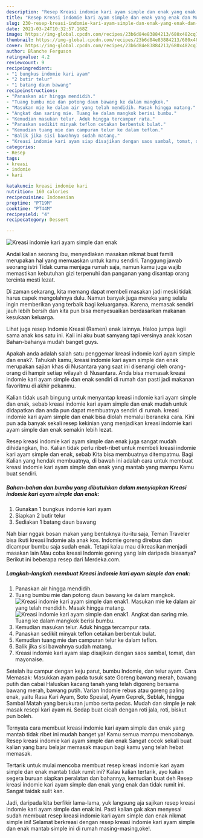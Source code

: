 ```yaml
---
description: "Resep Kreasi indomie kari ayam simple dan enak yang enak dan Mudah Dibuat"
title: "Resep Kreasi indomie kari ayam simple dan enak yang enak dan Mudah Dibuat"
slug: 230-resep-kreasi-indomie-kari-ayam-simple-dan-enak-yang-enak-dan-mudah-dibuat
date: 2021-03-24T10:32:57.168Z
image: https://img-global.cpcdn.com/recipes/23b6d84e83884213/680x482cq70/kreasi-indomie-kari-ayam-simple-dan-enak-foto-resep-utama.jpg
thumbnail: https://img-global.cpcdn.com/recipes/23b6d84e83884213/680x482cq70/kreasi-indomie-kari-ayam-simple-dan-enak-foto-resep-utama.jpg
cover: https://img-global.cpcdn.com/recipes/23b6d84e83884213/680x482cq70/kreasi-indomie-kari-ayam-simple-dan-enak-foto-resep-utama.jpg
author: Blanche Ferguson
ratingvalue: 4.2
reviewcount: 9
recipeingredient:
- "1 bungkus indomie kari ayam"
- "2 butir telur"
- "1 batang daun bawang"
recipeinstructions:
- "Panaskan air hingga mendidih."
- "Tuang bumbu mie dan potong daun bawang ke dalam mangkok."
- "Masukan mie ke dalam air yang telah mendidih. Masak hingga matang."
- "Angkat dan saring mie. Tuang ke dalam mangkok berisi bumbu."
- "Kemudian masukan telur. Aduk hingga tercampur rata."
- "Panaskan sedikit minyak teflon cetakan berbentuk bulat."
- "Kemudian tuang mie dan campuran telur ke dalam teflon."
- "Balik jika sisi bawahnya sudah matang."
- "Kreasi indomie kari ayam siap disajikan dengan saos sambal, tomat, dan mayonaise."
categories:
- Resep
tags:
- kreasi
- indomie
- kari

katakunci: kreasi indomie kari 
nutrition: 160 calories
recipecuisine: Indonesian
preptime: "PT19M"
cooktime: "PT44M"
recipeyield: "4"
recipecategory: Dessert

---
```



![Kreasi indomie kari ayam simple dan enak](https://img-global.cpcdn.com/recipes/23b6d84e83884213/680x482cq70/kreasi-indomie-kari-ayam-simple-dan-enak-foto-resep-utama.jpg)

Andai kalian seorang ibu, menyediakan masakan nikmat buat famili merupakan hal yang memuaskan untuk kamu sendiri. Tanggung jawab seorang istri Tidak cuma menjaga rumah saja, namun kamu juga wajib memastikan kebutuhan gizi terpenuhi dan panganan yang disantap orang tercinta mesti lezat.

Di zaman  sekarang, kita memang dapat membeli masakan jadi meski tidak harus capek mengolahnya dulu. Namun banyak juga mereka yang selalu ingin memberikan yang terbaik bagi keluarganya. Karena, memasak sendiri jauh lebih bersih dan kita pun bisa menyesuaikan berdasarkan makanan kesukaan keluarga. 

Lihat juga resep Indomie Kreasi (Ramen) enak lainnya. Haloo jumpa lagii sama anak kos satu ini. Kali ini aku buat samyang tapi versinya anak kosan Bahan-bahanya mudah banget guys.

Apakah anda adalah salah satu penggemar kreasi indomie kari ayam simple dan enak?. Tahukah kamu, kreasi indomie kari ayam simple dan enak merupakan sajian khas di Nusantara yang saat ini disenangi oleh orang-orang di hampir setiap wilayah di Nusantara. Anda bisa memasak kreasi indomie kari ayam simple dan enak sendiri di rumah dan pasti jadi makanan favoritmu di akhir pekanmu.

Kalian tidak usah bingung untuk menyantap kreasi indomie kari ayam simple dan enak, sebab kreasi indomie kari ayam simple dan enak mudah untuk didapatkan dan anda pun dapat membuatnya sendiri di rumah. kreasi indomie kari ayam simple dan enak bisa diolah memalui beraneka cara. Kini pun ada banyak sekali resep kekinian yang menjadikan kreasi indomie kari ayam simple dan enak semakin lebih lezat.

Resep kreasi indomie kari ayam simple dan enak juga sangat mudah dihidangkan, lho. Kalian tidak perlu ribet-ribet untuk membeli kreasi indomie kari ayam simple dan enak, sebab Kita bisa membuatnya ditempatmu. Bagi Kalian yang hendak membuatnya, di bawah ini adalah cara untuk membuat kreasi indomie kari ayam simple dan enak yang mantab yang mampu Kamu buat sendiri.

<!--inarticleads1-->

##### Bahan-bahan dan bumbu yang dibutuhkan dalam menyiapkan Kreasi indomie kari ayam simple dan enak:

1. Gunakan 1 bungkus indomie kari ayam
1. Siapkan 2 butir telur
1. Sediakan 1 batang daun bawang


Nah biar nggak bosan makan yang bentuknya itu-itu saja, Teman Traveler bisa ikuti kreasi Indomie ala anak kos. Indomie goreng direbus dan dicampur bumbu saja sudah enak. Tetapi kalau mau dikreasikan menjadi masakan lain Mau coba kreasi Indomie goreng yang lain daripada biasanya? Berikut ini beberapa resep dari Merdeka.com. 

<!--inarticleads2-->

##### Langkah-langkah membuat Kreasi indomie kari ayam simple dan enak:

1. Panaskan air hingga mendidih.
1. Tuang bumbu mie dan potong daun bawang ke dalam mangkok.
<img src="https://img-global.cpcdn.com/steps/4a176552901f24b2/160x128cq70/kreasi-indomie-kari-ayam-simple-dan-enak-langkah-memasak-2-foto.jpg" alt="Kreasi indomie kari ayam simple dan enak">1. Masukan mie ke dalam air yang telah mendidih. Masak hingga matang.
<img src="https://img-global.cpcdn.com/steps/206319972dcad5b7/160x128cq70/kreasi-indomie-kari-ayam-simple-dan-enak-langkah-memasak-3-foto.jpg" alt="Kreasi indomie kari ayam simple dan enak">1. Angkat dan saring mie. Tuang ke dalam mangkok berisi bumbu.
1. Kemudian masukan telur. Aduk hingga tercampur rata.
1. Panaskan sedikit minyak teflon cetakan berbentuk bulat.
1. Kemudian tuang mie dan campuran telur ke dalam teflon.
1. Balik jika sisi bawahnya sudah matang.
1. Kreasi indomie kari ayam siap disajikan dengan saos sambal, tomat, dan mayonaise.


Setelah itu campur dengan keju parut, bumbu Indomie, dan telur ayam. Cara Memasak: Masukkan ayam pada tusuk sate Goreng bawang merah, bawang putih dan cabai Haluskan kacang tanah yang telah digoreng bersama bawang merah, bawang putih. Varian Indomie rebus atau goreng paling enak, yaitu Rasa Kari Ayam, Soto Spesial, Ayam Geprek, Seblak, hingga Sambal Matah yang berukuran jumbo serta pedas. Mudah dan simple je nak masak resepi kari ayam ni. Sedap buat cicah dengan roti jala, roti, biskut pun boleh. 

Ternyata cara membuat kreasi indomie kari ayam simple dan enak yang mantab tidak ribet ini mudah banget ya! Kamu semua mampu mencobanya. Resep kreasi indomie kari ayam simple dan enak Sangat cocok sekali buat kalian yang baru belajar memasak maupun bagi kamu yang telah hebat memasak.

Tertarik untuk mulai mencoba membuat resep kreasi indomie kari ayam simple dan enak mantab tidak rumit ini? Kalau kalian tertarik, ayo kalian segera buruan siapkan peralatan dan bahannya, kemudian buat deh Resep kreasi indomie kari ayam simple dan enak yang enak dan tidak rumit ini. Sangat taidak sulit kan. 

Jadi, daripada kita berfikir lama-lama, yuk langsung aja sajikan resep kreasi indomie kari ayam simple dan enak ini. Pasti kalian gak akan menyesal sudah membuat resep kreasi indomie kari ayam simple dan enak nikmat simple ini! Selamat berkreasi dengan resep kreasi indomie kari ayam simple dan enak mantab simple ini di rumah masing-masing,oke!.

